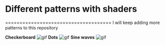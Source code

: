 # Different patterns with shaders
=====================================
I will keep adding more patterns to this repository

**Checkerboard** 
![gif](https://i.imgur.com/PEvKuTg.gif)
**Dots**
![gif](https://i.imgur.com/3KHYfFF.gif)
**Sine waves**
![gif](https://i.imgur.com/PdcUKl2.gif)


